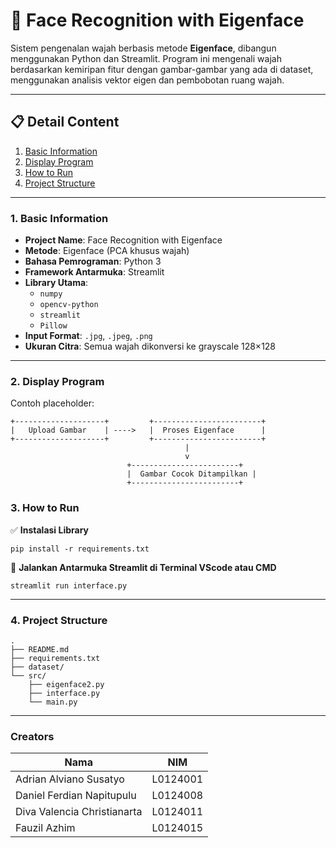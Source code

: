 # 🧠 Face Recognition with Eigenface

Sistem pengenalan wajah berbasis metode **Eigenface**, dibangun menggunakan Python dan Streamlit. Program ini mengenali wajah berdasarkan kemiripan fitur dengan gambar-gambar yang ada di dataset, menggunakan analisis vektor eigen dan pembobotan ruang wajah.

---

## 📋 Detail Content

1. [Basic Information](#1-basic-information)  
2. [Display Program](#2-display-program)  
3. [How to Run](#3-how-to-run)  
4. [Project Structure](#4-project-structure)

---

### 1. Basic Information

- **Project Name**: Face Recognition with Eigenface  
- **Metode**: Eigenface (PCA khusus wajah)  
- **Bahasa Pemrograman**: Python 3  
- **Framework Antarmuka**: Streamlit  
- **Library Utama**:
  - `numpy`
  - `opencv-python`
  - `streamlit`
  - `Pillow`
- **Input Format**: `.jpg`, `.jpeg`, `.png`
- **Ukuran Citra**: Semua wajah dikonversi ke grayscale 128×128

---

### 2. Display Program


Contoh placeholder:

```text
+--------------------+         +------------------------+
|   Upload Gambar    | ---->   |  Proses Eigenface      |
+--------------------+         +------------------------+
                                       |
                                       v
                          +------------------------+
                          |  Gambar Cocok Ditampilkan |
                          +------------------------+

```
### 3. How to Run 
✅ **Instalasi Library**
```text
pip install -r requirements.txt
```

🚀 **Jalankan Antarmuka Streamlit di Terminal VScode atau CMD**
```text
streamlit run interface.py
```

---
### 4. Project Structure
```text
.
├── README.md 
├── requirements.txt 
├── dataset/ 
└── src/ 
    ├── eigenface2.py 
    ├── interface.py
    └── main.py 
```

---

### Creators 
| Nama                         | NIM     |
|-----------------------------|---------|
| Adrian Alviano Susatyo      | L0124001|
| Daniel Ferdian Napitupulu   | L0124008|
| Diva Valencia Christianarta | L0124011|
| Fauzil Azhim                | L0124015|

